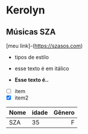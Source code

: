 #  Kerolyn
## Músicas SZA
[meu link]-(https://szasos.com)
- tipos de estilo

- esse texto é em itálico

- **Esse texto é..**
- [ ] item
- [x]  item2

Nome |  idade | Gênero
:---   |   ---   |---:
SZA  |  35  | F


    
               

